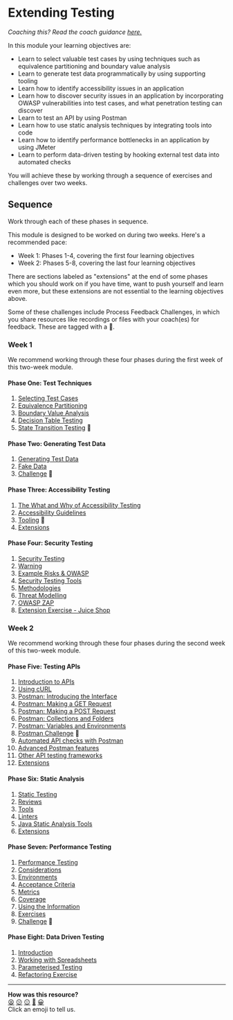 # Extending Testing

_Coaching this? Read the coach guidance
[here.](https://github.com/makersacademy/slug/blob/main/materials/universe/quality_engineering/extending_testing/HOW_TO_COACH.x.md)_

In this module your learning objectives are:

* Learn to select valuable test cases by using techniques such as equivalence
  partitioning and boundary value analysis
* Learn to generate test data programmatically by using supporting tooling
* Learn how to identify accessibility issues in an application
* Learn how to discover security issues in an application by incorporating OWASP
  vulnerabilities into test cases, and what penetration testing can discover
* Learn to test an API by using Postman
* Learn how to use static analysis techniques by integrating tools into code
* Learn how to identify performance bottlenecks in an application by using
  JMeter
* Learn to perform data-driven testing by hooking external test data into
  automated checks

You will achieve these by working through a sequence of exercises and challenges
over two weeks.

## Sequence

Work through each of these phases in sequence.

This module is designed to be worked on during two weeks. Here's a recommended
pace:

* Week 1: Phases 1-4, covering the first four learning objectives
* Week 2: Phases 5-8, covering the last four learning objectives

There are sections labeled as "extensions" at the end of some phases which you
should work on if you have time, want to push yourself and learn even more, but
these extensions are not essential to the learning objectives above.

Some of these challenges include Process Feedback Challenges, in which you share
resources like recordings or files with your coach(es) for feedback. These are
tagged with a :satellite:.

### Week 1

We recommend working through these four phases during the first week of this
two-week module.

#### Phase One: Test Techniques

1. [Selecting Test Cases](./phase1/01_selecting_tests.md)
2. [Equivalence Partitioning](./phase1/02_equivalence_partitioning.md)
3. [Boundary Value Analysis](./phase1/03_boundary_values.md)
4. [Decision Table Testing](./phase1/04_decision_tables.md)
5. [State Transition Testing](./phase1/05_state_transitions.md) :satellite:

#### Phase Two: Generating Test Data

1. [Generating Test Data](./phase2/01_generating_test_data.md)
2. [Fake Data](./phase2/02_fake_data.md)
3. [Challenge](./phase2/03_challenge.md) :satellite:

#### Phase Three: Accessibility Testing

1. [The What and Why of Accessibility Testing](./phase3/01_what_and_why.md)
2. [Accessibility Guidelines](./phase3/02_guidelines.md)
3. [Tooling](./phase3/03_tooling.md) :satellite:
4. [Extensions](./phase3/04_extensions.md)

#### Phase Four: Security Testing

1. [Security Testing](./phase4/01_security_testing.md)
2. [Warning](./phase4/02_warning.md)
3. [Example Risks & OWASP](./phase4/03_example_risks.md)
4. [Security Testing Tools](./phase4/04_testing_tools.md)
5. [Methodologies](./phase4/05_sast_dast.md)
6. [Threat Modelling](./phase4/06_threat_modelling.md)
7. [OWASP ZAP](./phase4/07_owasp_zap.md)
8. [Extension Exercise - Juice Shop](./phase4/08_juice_shop.md)

### Week 2

We recommend working through these four phases during the second week of this
two-week module.

#### Phase Five: Testing APIs

1. [Introduction to APIs](./phase5/01_introduction_to_apis.md)
2. [Using cURL](./phase5/02_using_curl.md)
3. [Postman: Introducing the Interface](./phase5/03_postman_introducing_the_interface.md)
4. [Postman: Making a GET Request](./phase5/04_postman_making_a_get_request.md)
5. [Postman: Making a POST Request](./phase5/05_postman_making_a_post_request.md)
6. [Postman: Collections and Folders](./phase5/06_postman_collections_and_folders.md)
7. [Postman: Variables and Environments](./phase5/07_postman_variables_and_environments.md)
8. [Postman Challenge](./phase5/08_postman_challenge.md) :satellite:
9. [Automated API checks with Postman](./phase5/09_automated_api_checks_with_postman.md)
10. [Advanced Postman features](./phase5/10_advanced_postman_features.md)
11. [Other API testing frameworks](./phase5/11_other_api_testing_frameworks.md)
12. [Extensions](./phase5/12_extensions.md)

#### Phase Six: Static Analysis

1. [Static Testing](./phase6/01_static_testing.md)
2. [Reviews](./phase6/02_reviews.md)
3. [Tools](./phase6/03_tools.md)
4. [Linters](./phase6/04_pylint.md)
5. [Java Static Analysis Tools](./phase6/05_static_analysis_java.md)
6. [Extensions](./phase6/06_extensions.md)

#### Phase Seven: Performance Testing

1. [Performance Testing](./phase7/01_performance_testing.md)
2. [Considerations](./phase7/02_considerations.md)
3. [Environments](./phase7/03_environments.md)
4. [Acceptance Criteria](./phase7/04_acceptance_criteria.md)
5. [Metrics](./phase7/05_metrics.md)
6. [Coverage](./phase7/06_coverage.md)
7. [Using the Information](./phase7/07_using_the_information.md)
8. [Exercises](./phase7/08_exercises.md)
9. [Challenge](./phase7/09_challenge.md) :satellite:

#### Phase Eight: Data Driven Testing

1. [Introduction](./phase8/01_introduction.md)
2. [Working with Spreadsheets](./phase8/02_working_with_spreadsheets.md)
3. [Parameterised Testing](./phase8/03_parameterised_testing.md)
4. [Refactoring Exercise](./phase8/04_refactoring_exercise.md)

<!-- BEGIN GENERATED SECTION DO NOT EDIT -->

---

**How was this resource?**  
[😫](https://airtable.com/shrUJ3t7KLMqVRFKR?prefill_Repository=makersacademy%2Fextending-testing&prefill_File=README.md&prefill_Sentiment=😫) [😕](https://airtable.com/shrUJ3t7KLMqVRFKR?prefill_Repository=makersacademy%2Fextending-testing&prefill_File=README.md&prefill_Sentiment=😕) [😐](https://airtable.com/shrUJ3t7KLMqVRFKR?prefill_Repository=makersacademy%2Fextending-testing&prefill_File=README.md&prefill_Sentiment=😐) [🙂](https://airtable.com/shrUJ3t7KLMqVRFKR?prefill_Repository=makersacademy%2Fextending-testing&prefill_File=README.md&prefill_Sentiment=🙂) [😀](https://airtable.com/shrUJ3t7KLMqVRFKR?prefill_Repository=makersacademy%2Fextending-testing&prefill_File=README.md&prefill_Sentiment=😀)  
Click an emoji to tell us.

<!-- END GENERATED SECTION DO NOT EDIT -->
